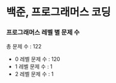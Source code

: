 # 백준, 프로그래머스 코딩
### 프로그래머스 레벨 별 문제 수
총 문제 수 : 122
- 0 레벨 문제 수 : 120
- 1 레벨 문제 수 : 1
- 2 레벨 문제 수 : 1

